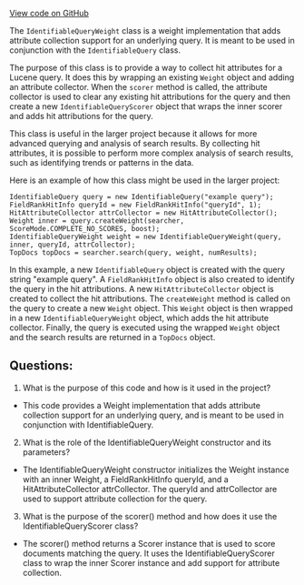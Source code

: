 [View code on GitHub](https://github.com/misbahsy/the-algorithm/src/java/com/twitter/search/common/query/IdentifiableQueryWeight.java)

The `IdentifiableQueryWeight` class is a weight implementation that adds attribute collection support for an underlying query. It is meant to be used in conjunction with the `IdentifiableQuery` class. 

The purpose of this class is to provide a way to collect hit attributes for a Lucene query. It does this by wrapping an existing `Weight` object and adding an attribute collector. When the `scorer` method is called, the attribute collector is used to clear any existing hit attributions for the query and then create a new `IdentifiableQueryScorer` object that wraps the inner scorer and adds hit attributions for the query.

This class is useful in the larger project because it allows for more advanced querying and analysis of search results. By collecting hit attributes, it is possible to perform more complex analysis of search results, such as identifying trends or patterns in the data. 

Here is an example of how this class might be used in the larger project:

```
IdentifiableQuery query = new IdentifiableQuery("example query");
FieldRankHitInfo queryId = new FieldRankHitInfo("queryId", 1);
HitAttributeCollector attrCollector = new HitAttributeCollector();
Weight inner = query.createWeight(searcher, ScoreMode.COMPLETE_NO_SCORES, boost);
IdentifiableQueryWeight weight = new IdentifiableQueryWeight(query, inner, queryId, attrCollector);
TopDocs topDocs = searcher.search(query, weight, numResults);
```

In this example, a new `IdentifiableQuery` object is created with the query string "example query". A `FieldRankHitInfo` object is also created to identify the query in the hit attributions. A new `HitAttributeCollector` object is created to collect the hit attributions. The `createWeight` method is called on the query to create a new `Weight` object. This `Weight` object is then wrapped in a new `IdentifiableQueryWeight` object, which adds the hit attribute collector. Finally, the query is executed using the wrapped `Weight` object and the search results are returned in a `TopDocs` object.
## Questions: 
 1. What is the purpose of this code and how is it used in the project?
- This code provides a Weight implementation that adds attribute collection support for an underlying query, and is meant to be used in conjunction with IdentifiableQuery.

2. What is the role of the IdentifiableQueryWeight constructor and its parameters?
- The IdentifiableQueryWeight constructor initializes the Weight instance with an inner Weight, a FieldRankHitInfo queryId, and a HitAttributeCollector attrCollector. The queryId and attrCollector are used to support attribute collection for the query.

3. What is the purpose of the scorer() method and how does it use the IdentifiableQueryScorer class?
- The scorer() method returns a Scorer instance that is used to score documents matching the query. It uses the IdentifiableQueryScorer class to wrap the inner Scorer instance and add support for attribute collection.